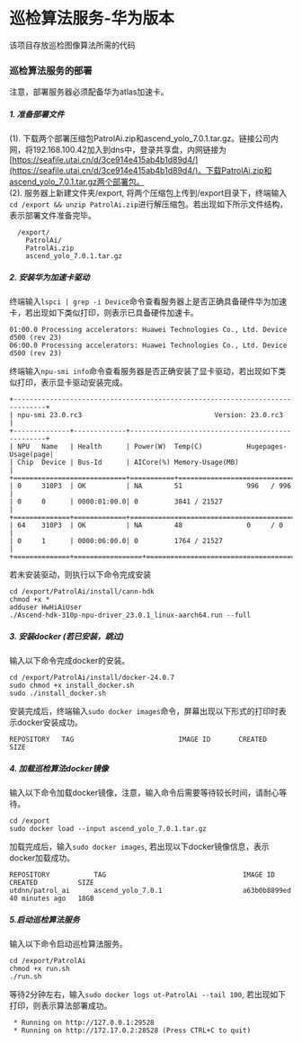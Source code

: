 # 巡检算法服务-华为版本
该项目存放巡检图像算法所需的代码

### 巡检算法服务的部署
注意，部署服务器必须配备华为atlas加速卡。
##### 1. 准备部署文件
(1). 下载两个部署压缩包PatrolAi.zip和ascend_yolo_7.0.1.tar.gz。链接公司内网，将192.168.100.42加入到dns中，登录共享盘，内网链接为[https://seafile.utai.cn/d/3ce914e415ab4b1d89d4/](https://seafile.utai.cn/d/3ce914e415ab4b1d89d4/)。下载PatrolAi.zip和ascend_yolo_7.0.1.tar.gz两个部署包。  
(2). 服务器上新建文件夹/export, 将两个压缩包上传到/export目录下，终端输入```cd /export && unzip PatrolAi.zip```进行解压缩包。若出现如下所示文件结构，表示部署文件准备完毕。
```
  /export/
    PatrolAi/
    PatrolAi.zip
    ascend_yolo_7.0.1.tar.gz
```
##### 2. 安装华为加速卡驱动
终端输入```lspci | grep -i Device```命令查看服务器上是否正确具备硬件华为加速卡，若出现如下类似打印，则表示已具备硬件加速卡。
```
01:00.0 Processing accelerators: Huawei Technologies Co., Ltd. Device d500 (rev 23)
06:00.0 Processing accelerators: Huawei Technologies Co., Ltd. Device d500 (rev 23)
```
终端输入```npu-smi info```命令查看服务器是否正确安装了显卡驱动，若出现如下类似打印，表示显卡驱动安装完成。
```
+------------------------------------------------------------------------------+
| npu-smi 23.0.rc3                                 Version: 23.0.rc3           |
+--------------+-------------+-------------------------------------------------+
| NPU   Name   | Health      | Power(W)  Temp(C)           Hugepages-Usage(page|
| Chip  Device | Bus-Id      | AICore(%) Memory-Usage(MB)                      |
+============================+===========+====================================+
| 0     310P3  | OK          | NA        51                996   / 996         |
| 0     0      | 0000:01:00.0| 0         3841 / 21527                          |
+==============+=============+=================================================+
| 64    310P3  | OK          | NA        48                0     / 0           |
| 0     1      | 0000:06:00.0| 0         1764 / 21527                          |
+==============+=================+=============================================+
```
若未安装驱动，则执行以下命令完成安装
```
cd /export/PatrolAi/install/cann-hdk
chmod +x *
adduser HwHiAiUser
./Ascend-hdk-310p-npu-driver_23.0.1_linux-aarch64.run --full

```
##### 3. 安装docker (若已安装，跳过)
输入以下命令完成docker的安装。
```
cd /export/PatrolAi/install/docker-24.0.7
sudo chmod +x install_docker.sh
sudo ./install_docker.sh
```
安装完成后，终端输入```sudo docker images```命令，屏幕出现以下形式的打印时表示docker安装成功。
```
REPOSITORY   TAG                          IMAGE ID       CREATED       SIZE
```
##### 4. 加载巡检算法docker镜像
输入以下命令加载docker镜像，注意，输入命令后需要等待较长时间，请耐心等待。
```
cd /export
sudo docker load --input ascend_yolo_7.0.1.tar.gz
```
加载完成后，输入```sudo docker images```, 若出现以下docker镜像信息，表示docker加载成功。
```
REPOSITORY           TAG                                  IMAGE ID       CREATED          SIZE
utdnn/patrol_ai      ascend_yolo_7.0.1                    a63b0b8899ed   40 minutes ago   18GB
```
##### 5.启动巡检算法服务
输入以下命令启动巡检算法服务。
```
cd /export/PatrolAi
chmod +x run.sh
./run.sh
```
等待2分钟左右，输入```sudo docker logs ut-PatrolAi --tail 100```, 若出现如下打印，则表示算法部署成功。
```
 * Running on http://127.0.0.1:29528
 * Running on http://172.17.0.2:28528 (Press CTRL+C to quit)
```
